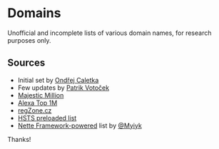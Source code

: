 # Domains
Unofficial and incomplete lists of various domain names, for research purposes only.

## Sources
- Initial set by [Ondřej Caletka](https://blog.root.cz/oskar/jak-vylistovat-domenu-cz/866150/)
- Few updates by [Patrik Votoček](https://github.com/Vrtak-CZ)
- [Majestic Million](https://blog.majestic.com/development/majestic-million-csv-daily/)
- [Alexa Top 1M](http://s3.amazonaws.com/alexa-static/top-1m.csv.zip)
- [regZone.cz](https://www.regzone.cz/uvolnovane-domeny/)
- [HSTS preloaded list](https://cs.chromium.org/chromium/src/net/http/transport_security_state_static.json)
- [Nette Framework-powered](https://gist.github.com/Myiyk/7589213) list by [@Myiyk](https://github.com/Myiyk)

Thanks!
